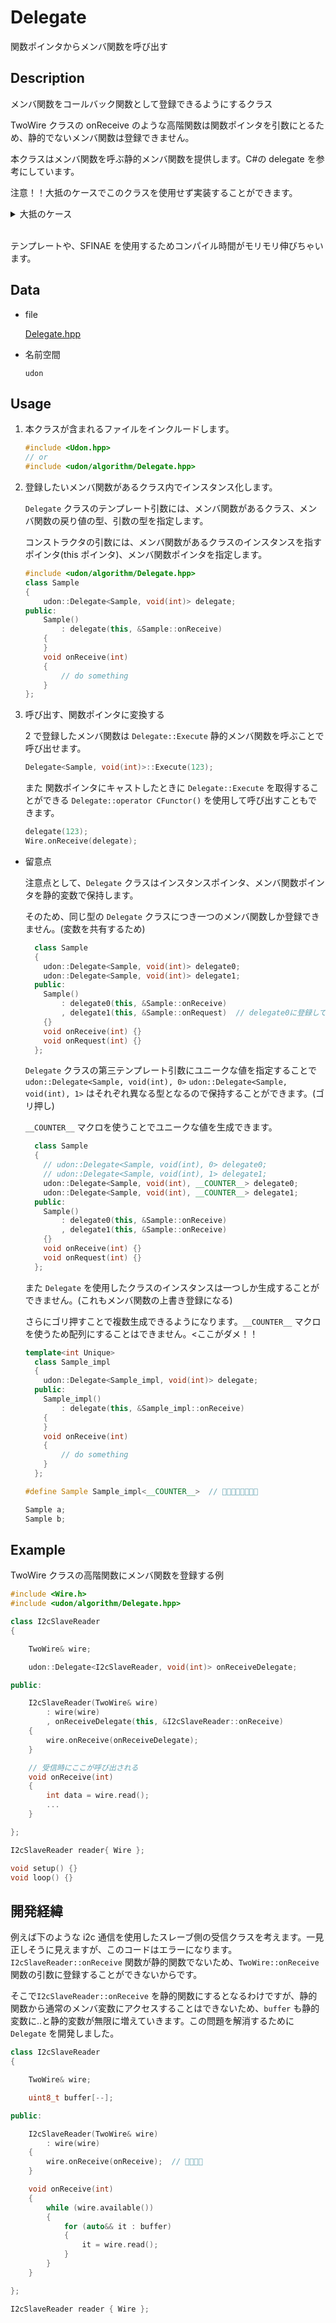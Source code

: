 # Delegate

関数ポインタからメンバ関数を呼び出す

## Description

メンバ関数をコールバック関数として登録できるようにするクラス

TwoWire クラスの onReceive のような高階関数は関数ポインタを引数にとるため、静的でないメンバ関数は登録できません。

本クラスはメンバ関数を呼ぶ静的メンバ関数を提供します。C#の delegate を参考にしています。

注意！！大抵のケースでこのクラスを使用せず実装することができます。

<details>
<summary>大抵のケース</summary>

1. 高階関数の引数に void ポインタ等を渡せるようになっている場合。(WindowsAPI 等は渡せます)

    ```cpp
    class Sample
    {
    	int value;
    public:
    	Sample(Receiver& receiver)
    	{
    		receiver.onReceive(onReceive, this);
    	}
    	static void onReceive(void* p)  // pにvoidポインタにキャストされたthisポインタがわたる(ライブラリ側が渡してくれる)
    	{
    		auto self = static_cast<Sample*>(p);  // voidポインタからthisポインタに復元(?)
    		self->value = 1234;  // 通常メンバにアクセスできる ﾔｯﾀｰｰｰｰ
    	}
    };
    ```

2. 高階関数の引数に関数オブジェクト(std::function 等)を渡せるようになっている場合。

    ```cpp
    class Sample
    {
    	int value;
    public:
    	Sample(Receiver& receiver)
    	{
    		receiver.onReceive([this]() {  // thisポインタをキャプチャ
    			value = 123;
    		});
    	}
    };
    ```

3. ライブラリを作るときは void ポインタを渡せるようになってるとおじさん嬉しい 🥲

 </details> <br>

テンプレートや、SFINAE を使用するためコンパイル時間がモリモリ伸びちゃいます。

## Data

-   file

    [Delegate.hpp](../../src/udon/algorithm/Delegate.hpp)

-   名前空間

    `udon`

## Usage

1. 本クラスが含まれるファイルをインクルードします。

    ```cpp
    #include <Udon.hpp>
    // or
    #include <udon/algorithm/Delegate.hpp>
    ```

2. 登録したいメンバ関数があるクラス内でインスタンス化します。

    `Delegate` クラスのテンプレート引数には、メンバ関数があるクラス、メンバ関数の戻り値の型、引数の型を指定します。

    コンストラクタの引数には、メンバ関数があるクラスのインスタンスを指すポインタ(this ポインタ)、メンバ関数ポインタを指定します。

    ```cpp
    #include <udon/algorithm/Delegate.hpp>
    class Sample
    {
    	udon::Delegate<Sample, void(int)> delegate;
    public:
    	Sample()
    		: delegate(this, &Sample::onReceive)
    	{
    	}
    	void onReceive(int)
    	{
    		// do something
    	}
    };
    ```

3. 呼び出す、関数ポインタに変換する

    2 で登録したメンバ関数は `Delegate::Execute` 静的メンバ関数を呼ぶことで呼び出せます。

    ```cpp
    Delegate<Sample, void(int)>::Execute(123);
    ```

    また 関数ポインタにキャストしたときに `Delegate::Execute` を取得することができる `Delegate::operator CFunctor()` を使用して呼び出すこともできます。

    ```cpp
    delegate(123);
    Wire.onReceive(delegate);
    ```

-   留意点

    注意点として、`Delegate` クラスはインスタンスポインタ、メンバ関数ポインタを静的変数で保持します。

    そのため、同じ型の `Delegate` クラスにつき一つのメンバ関数しか登録できません。(変数を共有するため)

    ```cpp
      class Sample
      {
      	udon::Delegate<Sample, void(int)> delegate0;
      	udon::Delegate<Sample, void(int)> delegate1;
      public:
      	Sample()
      		: delegate0(this, &Sample::onReceive)
      		, delegate1(this, &Sample::onRequest)  // delegate0に登録しているメンバ関数を上書き🫠🫠
      	{}
      	void onReceive(int) {}
    	void onRequest(int) {}
      };
    ```

    `Delegate` クラスの第三テンプレート引数にユニークな値を指定することで `udon::Delegate<Sample, void(int), 0>` `udon::Delegate<Sample, void(int), 1>` はそれぞれ異なる型となるので保持することができます。(ゴリ押し)

    `__COUNTER__` マクロを使うことでユニークな値を生成できます。

    ```cpp
      class Sample
      {
      	// udon::Delegate<Sample, void(int), 0> delegate0;
      	// udon::Delegate<Sample, void(int), 1> delegate1;
      	udon::Delegate<Sample, void(int), __COUNTER__> delegate0;
      	udon::Delegate<Sample, void(int), __COUNTER__> delegate1;
      public:
      	Sample()
      		: delegate0(this, &Sample::onReceive)
      		, delegate1(this, &Sample::onReceive)
      	{}
      	void onReceive(int) {}
    	void onRequest(int) {}
      };
    ```

    また `Delegate` を使用したクラスのインスタンスは一つしか生成することができません。(これもメンバ関数の上書き登録になる)

    さらにゴリ押すことで複数生成できるようになります。`__COUNTER__` マクロを使うため配列にすることはできません。<ここがダメ！！

    ```cpp
    template<int Unique>
      class Sample_impl
      {
      	udon::Delegate<Sample_impl, void(int)> delegate;
      public:
      	Sample_impl()
      		: delegate(this, &Sample_impl::onReceive)
      	{
      	}
      	void onReceive(int)
      	{
      		// do something
      	}
      };

    #define Sample Sample_impl<__COUNTER__>  // 😶‍🌫️😶‍🌫️😶‍🌫️😶‍🌫️

    Sample a;
    Sample b;
    ```

## Example

TwoWire クラスの高階関数にメンバ関数を登録する例

```cpp
#include <Wire.h>
#include <udon/algorithm/Delegate.hpp>

class I2cSlaveReader
{

	TwoWire& wire;

	udon::Delegate<I2cSlaveReader, void(int)> onReceiveDelegate;

public:

	I2cSlaveReader(TwoWire& wire)
		: wire(wire)
		, onReceiveDelegate(this, &I2cSlaveReader::onReceive)
	{
		wire.onReceive(onReceiveDelegate);
	}

	// 受信時にここが呼び出される
	void onReceive(int)
	{
		int data = wire.read();
		...
	}

};

I2cSlaveReader reader{ Wire };

void setup() {}
void loop() {}
```

## 開発経緯

例えば下のような i2c 通信を使用したスレーブ側の受信クラスを考えます。一見正しそうに見えますが、このコードはエラーになります。`I2cSlaveReader::onReceive` 関数が静的関数でないため、`TwoWire::onReceive` 関数の引数に登録することができないからです。

そこで`I2cSlaveReader::onReceive` を静的関数にするとなるわけですが、静的関数から通常のメンバ変数にアクセスすることはできないため、`buffer` も静的変数に..と静的変数が無限に増えていきます。この問題を解消するために `Delegate` を開発しました。

```cpp
class I2cSlaveReader
{

	TwoWire& wire;

	uint8_t buffer[--];

public:

	I2cSlaveReader(TwoWire& wire)
		: wire(wire)
	{
		wire.onReceive(onReceive);  // 🫠🫠🫠🫠
	}

	void onReceive(int)
	{
		while (wire.available())
		{
			for (auto&& it : buffer)
			{
				it = wire.read();
			}
		}
	}

};

I2cSlaveReader reader { Wire };
```

